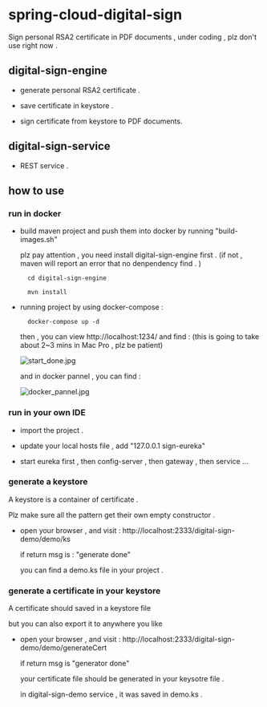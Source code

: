 # spring-cloud-digital-sign
Sign personal RSA2 certificate in PDF documents  , under coding , plz don't use right now .

## digital-sign-engine

* generate personal RSA2 certificate .

* save certificate in keystore . 

* sign certificate from keystore to PDF documents.

## digital-sign-service

* REST service . 

## how to use 

### run in docker 

* build maven project and push them into docker by running "build-images.sh"

    plz pay attention , you need install digital-sign-engine first . (if not , maven will report an error that no denpendency find . )
    
        cd digital-sign-engine
        
        mvn install
 
* running project by using docker-compose :
 
        docker-compose up -d 
        
    then , you can view http://localhost:1234/ and find : (this is going to take about 2~3 mins in Mac Pro , plz be patient)
    
    ![start_done.jpg](https://github.com/SpringForAll/spring-cloud-digital-sign/blob/master/pic/start_done.jpg)
     
    and in docker pannel , you can find : 
     
    ![docker_pannel.jpg](https://github.com/SpringForAll/spring-cloud-digital-sign/blob/master/pic/docker_pannel.jpg)
    
### run in your own IDE

* import the project .

* update your local hosts file , add "127.0.0.1 sign-eureka"

* start eureka first , then config-server , then gateway , then service ...    
     
### generate a keystore
            
A keystore is a container of certificate . 

Plz make sure all the pattern get their own empty constructor . 

* open your browser , and visit : http://localhost:2333/digital-sign-demo/demo/ks 

    if return msg is : "generate done" 
    
    you can find a demo.ks file in your project . 
    
### generate a certificate in your keystore

A certificate should saved in a keystore file 

but you can also export it to anywhere you like 

* open your browser , and visit : http://localhost:2333/digital-sign-demo/demo/generateCert

    if return msg is "generator done"
    
    your certificate file should be generated in your keysotre file . 
    
    in digital-sign-demo service , it was saved in demo.ks . 
    
              
            
            
